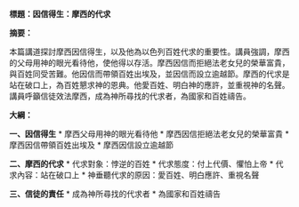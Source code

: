 **標題：因信得生：摩西的代求**

**摘要：**

本篇講道探討摩西因信得生，以及他為以色列百姓代求的重要性。講員強調，摩西的父母用神的眼光看待他，使他得以存活。摩西因信而拒絕法老女兒的榮華富貴，與百姓同受苦難。他因信而帶領百姓出埃及，並因信而設立逾越節。摩西的代求是站在破口上，為百姓懇求神的恩典。他愛百姓、明白神的應許，並重視神的名聲。講員呼籲信徒效法摩西，成為神所尋找的代求者，為國家和百姓禱告。

**大綱：**

**一、因信得生**
    * 摩西父母用神的眼光看待他
    * 摩西因信拒絕法老女兒的榮華富貴
    * 摩西因信帶領百姓出埃及
    * 摩西因信設立逾越節

**二、摩西的代求**
    * 代求對象：悖逆的百姓
    * 代求態度：付上代價、懼怕上帝
    * 代求內容：站在破口上
    * 神垂聽代求的原因：愛百姓、明白應許、重視名聲

**三、信徒的責任**
    * 成為神所尋找的代求者
    * 為國家和百姓禱告